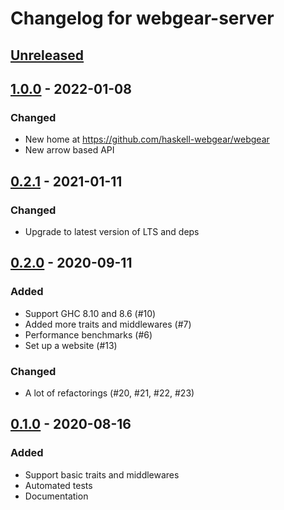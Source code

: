 # Changelog for webgear-server

## [Unreleased]

## [1.0.0] - 2022-01-08

### Changed
- New home at https://github.com/haskell-webgear/webgear
- New arrow based API

## [0.2.1] - 2021-01-11

### Changed
- Upgrade to latest version of LTS and deps

## [0.2.0] - 2020-09-11

### Added
- Support GHC 8.10 and 8.6 (#10)
- Added more traits and middlewares (#7)
- Performance benchmarks (#6)
- Set up a website (#13)

### Changed
- A lot of refactorings (#20, #21, #22, #23)

## [0.1.0] - 2020-08-16

### Added
- Support basic traits and middlewares
- Automated tests
- Documentation

[Unreleased]: https://github.com/haskell-webgear/webgear/compare/v1.0.0...HEAD
[1.0.0]: https://github.com/haskell-webgear/webgear/releases/tag/v1.0.0
[0.2.1]: https://github.com/haskell-webgear/webgear-server/compare/v0.2.0...v0.2.1
[0.2.0]: https://github.com/haskell-webgear/webgear-server/compare/v0.1.0...v0.2.0
[0.1.0]: https://github.com/haskell-webgear/webgear-server/releases/tag/v0.1.0
